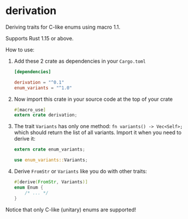 # derivation
Deriving traits for C-like enums using macro 1.1.

Supports Rust 1.15 or above.

How to use:

1. Add these 2 crate as dependencies in your `Cargo.toml`

   ```toml
   [dependencies]
   
   derivation = "^0.1"
   enum_variants = "^1.0"
   ```

2. Now import this crate in your source code at the top of your crate

   ```rust
   #[macro_use]
   extern crate derivation;
   ```
   
3. The trait `Variants` has only one method: `fn variants() -> Vec<Self>;` which should return the list of all variants.
   Import it when you need to derive it:

   ```rust
   extern crate enum_variants;
   
   use enum_variants::Variants;
   ```

4. Derive `FromStr` or `Variants` like you do with other traits:
   
   ```rust
   #[derive(FromStr, Variants)]
   enum Enum {
       /* ... */
   }
   ```

Notice that only C-like (unitary) enums are supported!
